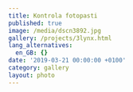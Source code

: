```yaml
---
title: Kontrola fotopasti
published: true
image: /media/dscn3892.jpg
gallery: /projects/3lynx.html
lang_alternatives:
  en_GB: {}
date: '2019-03-21 00:00:00 +0100'
category: gallery
layout: photo
---
```


